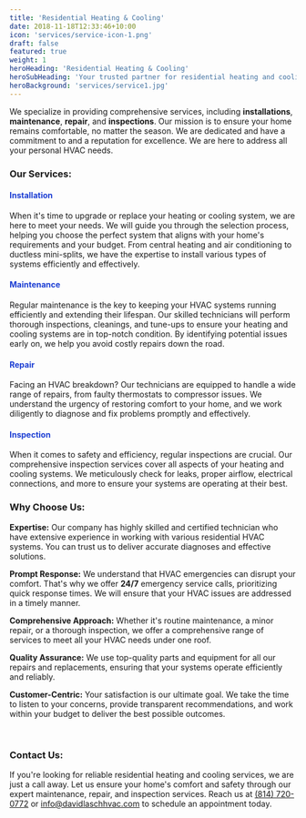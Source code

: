 ```yaml
---
title: 'Residential Heating & Cooling'
date: 2018-11-18T12:33:46+10:00
icon: 'services/service-icon-1.png'
draft: false
featured: true
weight: 1
heroHeading: 'Residential Heating & Cooling'
heroSubHeading: 'Your trusted partner for residential heating and cooling solutions.'
heroBackground: 'services/service1.jpg'
---
```


We specialize in providing comprehensive services, including **installations**, **maintenance**, **repair**, and **inspections**. Our mission is to ensure your home remains comfortable, no matter the season. We are dedicated and have a commitment to and a reputation for excellence. We are here to address all your personal HVAC needs.

### Our Services:

<h4 style="color:rgb(28,62,211)">Installation</h4>

When it's time to upgrade or replace your heating or cooling system, we are here to meet your needs. We will guide you through the selection process, helping you choose the perfect system that aligns with your home's requirements and your budget. From central heating and air conditioning to ductless mini-splits, we have the expertise to install various types of systems efficiently and effectively.

<h4 style="color:rgb(28,62,211)">Maintenance</h4>

Regular maintenance is the key to keeping your HVAC systems running efficiently and extending their lifespan. Our skilled technicians will perform thorough inspections, cleanings, and tune-ups to ensure your heating and cooling systems are in top-notch condition. By identifying potential issues early on, we help you avoid costly repairs down the road.

<h4 style="color:rgb(28,62,211)">Repair</h4>

Facing an HVAC breakdown? Our technicians are equipped to handle a wide range of repairs, from faulty thermostats to compressor issues. We understand the urgency of restoring comfort to your home, and we work diligently to diagnose and fix problems promptly and effectively.

<h4 style="color:rgb(28,62,211)">Inspection</h4>
When it comes to safety and efficiency, regular inspections are crucial. Our comprehensive inspection services cover all aspects of your heating and cooling systems. We meticulously check for leaks, proper airflow, electrical connections, and more to ensure your systems are operating at their best.

<br/>

### Why Choose Us:

**Expertise:** Our company has highly skilled and certified technician who have extensive experience in working with various residential HVAC systems. You can trust us to deliver accurate diagnoses and effective solutions.

**Prompt Response:** We understand that HVAC emergencies can disrupt your comfort. That's why we offer **24/7** emergency service calls, prioritizing quick response times. We will ensure that your HVAC issues are addressed in a timely manner.

**Comprehensive Approach:** Whether it's routine maintenance, a minor repair, or a thorough inspection, we offer a comprehensive range of services to meet all your HVAC needs under one roof.

**Quality Assurance:** We use top-quality parts and equipment for all our repairs and replacements, ensuring that your systems operate efficiently and reliably.

**Customer-Centric:** Your satisfaction is our ultimate goal. We take the time to listen to your concerns, provide transparent recommendations, and work within your budget to deliver the best possible outcomes.

<br/>

### Contact Us:

If you're looking for reliable residential heating and cooling services, we are just a call away. Let us ensure your home's comfort and safety through our expert maintenance, repair, and inspection services. Reach us at <a href="tel:+18147200772">(814) 720-0772</a> or [info@davidlaschhvac.com](mailto:info@davidlaschhvac.com) to schedule an appointment today.
